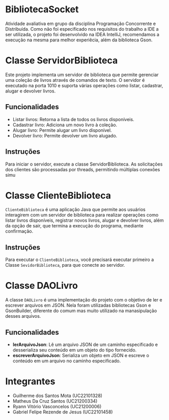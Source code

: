 # BibliotecaSocket
Atividade avaliativa em grupo da disciplina Programação Concorrente e Distribuída. Como não foi especificado nos requisitos do trabalho a IDE a ser utilizada, o projeto foi desenvolvido na IDEA IntelliJ, recomendamos a execução na mesma para melhor experiêcia, além da biblioteca Gson.

# Classe ServidorBiblioteca
Este projeto implementa um servidor de biblioteca que permite gerenciar uma coleção de livros através de comandos de texto. O servidor é executado na porta 1010 e suporta várias operações como listar, cadastrar, alugar e devolver livros.

## Funcionalidades
- Listar livros: Retorna a lista de todos os livros disponíveis.
- Cadastrar livro: Adiciona um novo livro à coleção.
- Alugar livro: Permite alugar um livro disponível.
- Devolver livro: Permite devolver um livro alugado.
  
## Instruções
Para iniciar o servidor, execute a classe ServidorBiblioteca. As solicitações dos clientes são processadas por threads, permitindo múltiplas conexões simu

# Classe ClienteBiblioteca
`ClienteBiblioteca` é uma aplicação Java que permite aos usuários interagirem com um servidor de biblioteca para realizar operações como listar livros disponíveis, registrar novos livros, alugar e devolver livros, além da opção de sair, que termina a execução do programa, mediante confirmação.

## Instruções
Para executar o `ClienteBiblioteca`, você precisará executar primeiro a Classe `SevidorBiblioteca`, para que conecte ao servidor.

# Classe DAOLivro

A classe `DAOLivro` é uma implementação do projeto com o objetivo de ler e escrever arquivos em JSON. Nela foram utilizadas bibliotecas Gson e GsonBuilder, diferente do comum mas muito utilizado na manasipulação desses arquivos. 

## Funcionalidades

- **lerArquivoJson**: Lê um arquivo JSON de um caminho especificado e desserializa seu conteúdo em um objeto do tipo fornecido.
- **escreverArquivoJson**: Serializa um objeto em JSON e escreve o conteúdo em um arquivo no caminho especificado.
  
# Integrantes 
- Guilherme dos Santos Mota (UC22101328)
- Matheus Da Cruz Santos (UC21200334)
- Ryann Vitório Vasconcelos (UC21200006)
- Gabriel Felipe Rezende de Jesus (UC22101458)
